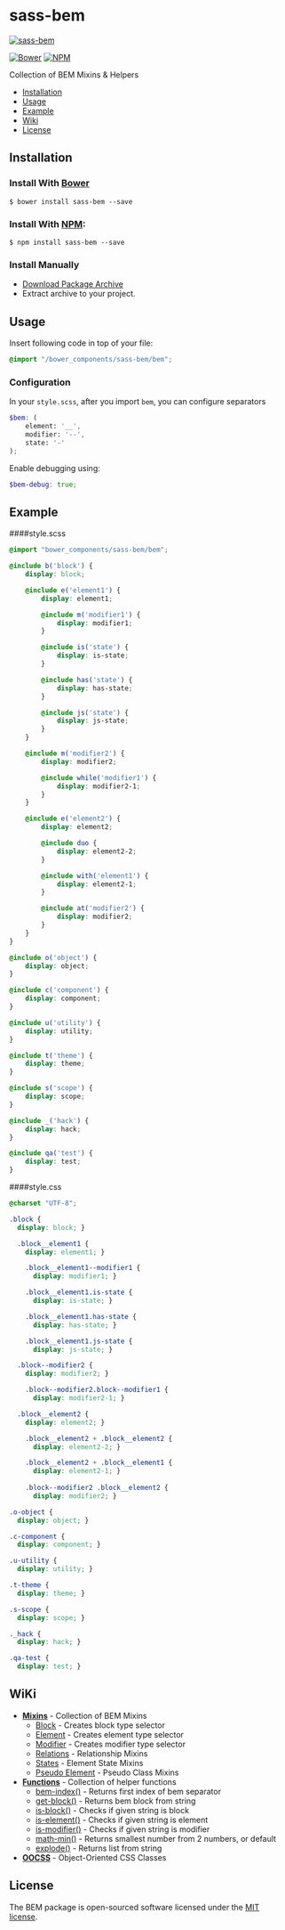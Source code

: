 # sass-bem
[![sass-bem](http://s24.postimg.org/bxl0j4bbl/sass_bem.png)](https://github.com/zgabievi/sass-bem/)


[![Bower](https://img.shields.io/bower/v/zgabievi/sass-bem.svg?style=flat-square)](http://bower.io/search/?q=sass-bem)
[![NPM](https://img.shields.io/npm/v/sass-bem.svg?style=flat-square)](https://www.npmjs.com/package/sass-bem)

Collection of BEM Mixins &amp; Helpers

+ [Installation](#installation)
+ [Usage](#usage)
+ [Example](#example)
+ [Wiki](#wiki)
+ [License](#license)

## Installation
### Install With [Bower](http://bower.io/search/?q=sass-bem)
```
$ bower install sass-bem --save
```

### Install With [NPM](https://www.npmjs.com/package/sass-bem):
```
$ npm install sass-bem --save
```

### Install Manually
- [Download Package Archive](https://github.com/zgabievi/sass-bem/archive/master.zip)
- Extract archive to your project.

## Usage
Insert following code in top of your file:

```scss
@import "/bower_components/sass-bem/bem";
```

### Configuration
In your `style.scss`, after you import `bem`, you can configure separators
```scss
$bem: (
	element: '__',
	modifier: '--',
	state: '-'
);
```

Enable debugging using:

```scss
$bem-debug: true;
```

## Example

####style.scss

```scss
@import "bower_components/sass-bem/bem";

@include b('block') {
	display: block;

	@include e('element1') {
		display: element1;

		@include m('modifier1') {
			display: modifier1;
		}

		@include is('state') {
			display: is-state;
		}

		@include has('state') {
			display: has-state;
		}

		@include js('state') {
			display: js-state;
		}
	}

	@include m('modifier2') {
		display: modifier2;

		@include while('modifier1') {
			display: modifier2-1;
		}
	}

	@include e('element2') {
		display: element2;

		@include duo {
			display: element2-2;
		}

		@include with('element1') {
			display: element2-1;
		}

		@include at('modifier2') {
			display: modifier2;
		}
	}
}

@include o('object') {
	display: object;
}

@include c('component') {
	display: component;
}

@include u('utility') {
	display: utility;
}

@include t('theme') {
	display: theme;
}

@include s('scope') {
	display: scope;
}

@include _('hack') {
	display: hack;
}

@include qa('test') {
	display: test;
}
```

####style.css

```css
@charset "UTF-8";

.block {
  display: block; }

  .block__element1 {
    display: element1; }

    .block__element1--modifier1 {
      display: modifier1; }

    .block__element1.is-state {
      display: is-state; }

    .block__element1.has-state {
      display: has-state; }

    .block__element1.js-state {
      display: js-state; }

  .block--modifier2 {
    display: modifier2; }

    .block--modifier2.block--modifier1 {
      display: modifier2-1; }

  .block__element2 {
    display: element2; }

    .block__element2 + .block__element2 {
      display: element2-2; }

    .block__element2 + .block__element1 {
      display: element2-1; }
      
    .block--modifier2 .block__element2 {
      display: modifier2; }

.o-object {
  display: object; }

.c-component {
  display: component; }

.u-utility {
  display: utility; }

.t-theme {
  display: theme; }

.s-scope {
  display: scope; }

._hack {
  display: hack; }

.qa-test {
  display: test; }
```

## WiKi

+ [**Mixins**](https://github.com/zgabievi/sass-bem/wiki/Mixins) - Collection of BEM Mixins
	- [Block](https://github.com/zgabievi/sass-bem/wiki/Mixins#block-mixin) - Creates block type selector
	- [Element](https://github.com/zgabievi/sass-bem/wiki/Mixins#element-mixin) - Creates element type selector
	- [Modifier](https://github.com/zgabievi/sass-bem/wiki/Mixins#modifier-mixin) - Creates modifier type selector
	- [Relations](https://github.com/zgabievi/sass-bem/wiki/Mixins#relations) - Relationship Mixins
	- [States](https://github.com/zgabievi/sass-bem/wiki/Mixins#states) - Element State Mixins
	- [Pseudo Element](https://github.com/zgabievi/sass-bem/wiki/Mixins#pseudo-elements) - Pseudo Class Mixins
+ [**Functions**](https://github.com/zgabievi/sass-bem/wiki/Functions) - Collection of helper functions
	- [bem-index()](https://github.com/zgabievi/sass-bem/wiki/Functions#bem-index) - Returns first index of bem separator
	- [get-block()](https://github.com/zgabievi/sass-bem/wiki/Functions#get-block) - Returns bem block from string
	- [is-block()](https://github.com/zgabievi/sass-bem/wiki/Functions#is-block) - Checks if given string is block
	- [is-element()](https://github.com/zgabievi/sass-bem/wiki/Functions#is-element) - Checks if given string is element
	- [is-modifier()](https://github.com/zgabievi/sass-bem/wiki/Functions#is-modifier) - Checks if given string is modifier
	- [math-min()](https://github.com/zgabievi/sass-bem/wiki/Functions#math-min) - Returns smallest number from 2 numbers, or default
	- [explode()](https://github.com/zgabievi/sass-bem/wiki/Functions#explode) - Returns list from string
+ [**OOCSS**](https://github.com/zgabievi/sass-bem/wiki/OOCSS) - Object-Oriented CSS Classes

## License
The BEM package is open-sourced software licensed under the [MIT license](http://opensource.org/licenses/MIT).
